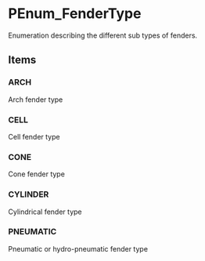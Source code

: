 # PEnum_FenderType

Enumeration describing the different sub types of fenders.
<!-- end of short definition -->

## Items

### ARCH
Arch fender type

### CELL
Cell fender type

### CONE
Cone fender type

### CYLINDER
Cylindrical fender type

### PNEUMATIC
Pneumatic or hydro-pneumatic fender type
